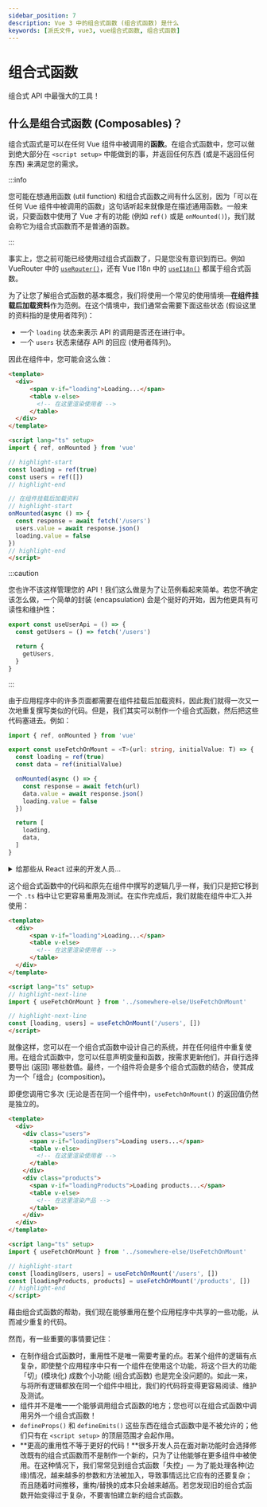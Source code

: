 ```yaml
---
sidebar_position: 7
description: Vue 3 中的组合式函数 (组合式函数) 是什么
keywords: [派氏文件, vue3, vue组合式函数, 组合式函数]
---
```


# 组合式函数

组合式 API 中最强大的工具！

## 什么是组合式函数 (Composables)？

组合式函式是可以在任何 Vue 组件中被调用的**函数**。在组合式函数中，您可以做到绝大部分在 `<script setup>` 中能做到的事，并返回任何东西 (或是不返回任何东西) 来满足您的需求。

:::info

您可能在想通用函数 (util function) 和组合式函数之间有什么区别，因为「可以在任何 Vue 组件中被调用的函数」这句话听起来就像是在描述通用函数。一般来说，只要函数中使用了 Vue 才有的功能 (例如 `ref()` 或是 `onMounted()`)，我们就会称它为组合式函数而不是普通的函数。

:::

事实上，您之前可能已经使用过组合式函数了，只是您没有意识到而已。例如 VueRouter 中的 [`useRouter()`](https://router.vuejs.org/api/index.html#userouter)，还有 Vue I18n 中的 [`useI18n()`](https://vue-i18n.intlify.dev/api/composition.html#usei18n) 都属于组合式函数。

为了让您了解组合式函数的基本概念，我们将使用一个常见的使用情境—**在组件挂载后加载资料**作为范例。在这个情境中，我们通常会需要下面这些状态 (假设这里的资料指的是使用者阵列)：

- 一个 `loading` 状态来表示 API 的调用是否还在进行中。
- 一个 `users` 状态来储存 API 的回应 (使用者阵列)。

因此在组件中，您可能会这么做：

```html title="UsersPage.vue" showLineNumbers
<template>
  <div>
      <span v-if="loading">Loading...</span>
      <table v-else>
        <!-- 在这里渲染使用者 -->
      </table>
  </div>
</template>

<script lang="ts" setup>
import { ref, onMounted } from 'vue'

// highlight-start
const loading = ref(true)
const users = ref([])
// highlight-end

// 在组件挂载后加载资料
// highlight-start
onMounted(async () => {
  const response = await fetch('/users')
  users.value = await response.json()
  loading.value = false
})
// highlight-end
</script>
```

:::caution

您也许不该这样管理您的 API！我们这么做是为了让范例看起来简单。若您不确定该怎么做，一个简单的封装 (encapsulation) 会是个挺好的开始，因为他更具有可读性和维护性：

```ts showLineNumbers
export const useUserApi = () => {
  const getUsers = () => fetch('/users')

  return {
    getUsers,
  }
}
```
:::

由于应用程序中的许多页面都需要在组件挂载后加载资料，因此我们就得一次又一次地重复撰写类似的代码。但是，我们其实可以制作一个组合式函数，然后把这些代码塞进去。例如：

```ts title="UseFetchOnMount.ts" showLineNumbers
import { ref, onMounted } from 'vue'

export const useFetchOnMount = <T>(url: string, initialValue: T) => {
  const loading = ref(true)
  const data = ref(initialValue)

  onMounted(async () => {
    const response = await fetch(url)
    data.value = await response.json()
    loading.value = false
  })

  return [
    loading,
    data,
  ]
}
```

<details>
  <summary>给那些从 React 过来的开发人员...</summary>

  若您曾经学过 React 的 Hooks API，您可能会想知道为什么我们不直接返回 `[loading.value, data.value]`，这样我们就能在组合式函数外面省略那些 `.value`。

  这是因为 React 使用的是 JSX，这意味着几乎每行代码都会随着组件每次的重新渲染被重新执行；但是 Vue 不是这么运作的。在 Vue 组件中，`<script setup>` 和 `setup()` 在每个组件实体中只会被执行一次，因此若我们返回的是 `Ref<T>.value` 而不是 `Ref<T>` 本身，我们就会失去那些状态的响应性。
</details>

这个组合式函数中的代码和原先在组件中撰写的逻辑几乎一样，我们只是把它移到一个 `.ts` 档中让它更容易重用及测试。在实作完成后，我们就能在组件中汇入并使用：

```html title="UsersPage.vue" showLineNumbers
<template>
  <div>
      <span v-if="loading">Loading...</span>
      <table v-else>
        <!-- 在这里渲染使用者 -->
      </table>
  </div>
</template>

<script lang="ts" setup>
// highlight-next-line
import { useFetchOnMount } from '../somewhere-else/UseFetchOnMount'

// highlight-next-line
const [loading, users] = useFetchOnMount('/users', [])
</script>
```

就像这样，您可以在一个组合式函数中设计自己的系统，并在任何组件中重复使用。在组合式函数中，您可以任意声明变量和函数，按需求更新他们，并自行选择要导出 (返回) 哪些数值。最终，一个组件将会是多个组合式函数的结合，使其成为一个「组合」(composition)。

即便您调用它多次 (无论是否在同一个组件中)，`useFetchOnMount()` 的返回值仍然是独立的。

```html showLineNumbers
<template>
  <div>
    <div class="users">
      <span v-if="loadingUsers">Loading users...</span>
      <table v-else>
        <!-- 在这里渲染使用者 -->
      </table>
    </div>
    <div class="products">
      <span v-if="loadingProducts">Loading products...</span>
      <table v-else>
        <!-- 在这里渲染产品 -->
      </table>
    </div>
  </div>
</template>

<script lang="ts" setup>
import { useFetchOnMount } from '../somewhere-else/UseFetchOnMount'

// highlight-start
const [loadingUsers, users] = useFetchOnMount('/users', [])
const [loadingProducts, products] = useFetchOnMount('/products', [])
// highlight-end
</script>
```

藉由组合式函数的帮助，我们现在能够重用在整个应用程序中共享的一些功能，从而减少重复的代码。

然而，有一些重要的事情要记住：

- 在制作组合式函数时，重用性不是唯一需要考量的点。若某个组件的逻辑有点复杂，即使整个应用程序中只有一个组件在使用这个功能，将这个巨大的功能「切」(模块化) 成数个小功能 (组合式函数) 也是完全没问题的。如此一来，与将所有逻辑都放在同一个组件中相比，我们的代码将变得更容易阅读、维护及测试。
- 组件并不是唯一一个能够调用组合式函数的地方；您也可以在组合式函数中调用另外一个组合式函数！
- `defineProps()` 和 `defineEmits()` 这些东西在组合式函数中是不被允许的；他们只有在 `<script setup>` 的顶层范围才会起作用。
- **更高的重用性不等于更好的代码！**很多开发人员在面对新功能时会选择修改既有的组合式函数而不是制作一个新的，只为了让他能够在更多组件中被使用。在这种情况下，我们常常见到组合式函数「失控」— 为了能处理各种(边缘)情况，越来越多的参数和方法被加入，导致事情远比它应有的还要复杂；而且随着时间推移，重构/替换的成本只会越来越高。若您发现旧的组合式函数开始变得过于复杂，不要害怕建立新的组合式函数。